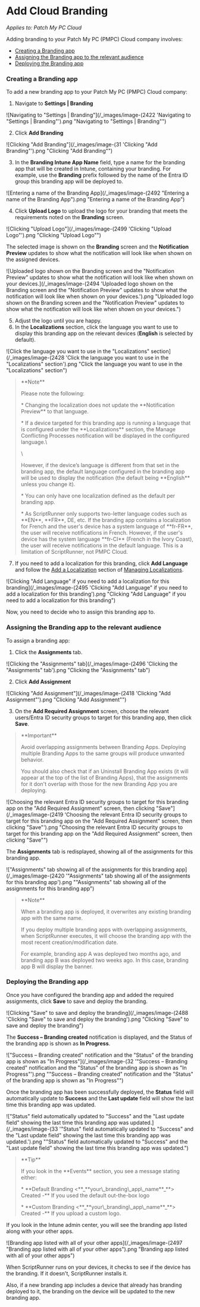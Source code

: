 # Add Cloud Branding

_Applies to: Patch My PC Cloud_

Adding branding to your Patch My PC (PMPC) Cloud company involves:

* [Creating a Branding app](add-cloud-branding.md#creating-a-branding-app)
* [Assigning the Branding app to the relevant audience](add-cloud-branding.md#assigning-the-branding-app-to-the-relevant-audience)
* [Deploying the Branding app](add-cloud-branding.md#deploying-the-branding-app)

### Creating a Branding app

To add a new branding app to your Patch My PC (PMPC) Cloud company:

1. Navigate to **Settings | Branding**

![Navigating to "Settings | Branding"](/_images/image-(2422 'Navigating to "Settings | Branding"').png "Navigating to &#x22;Settings | Branding&#x22;")

2. Click **Add Branding**

![Clicking "Add Branding"](/_images/image-(31 'Clicking "Add Branding"').png "Clicking &#x22;Add Branding&#x22;")

3. In the **Branding Intune App Name** field, type a name for the branding app that will be created in Intune, containing your branding. For example, use the **Branding** prefix followed by the name of the Entra ID group this branding app will be deployed to.

![Entering a name of the Branding App](/_images/image-(2492 "Entering a name of the Branding App").png "Entering a name of the Branding App")

4. Click **Upload Logo** to upload the logo for your branding that meets the requirements noted on the **Branding** screen.

![Clicking "Upload Logo"](/_images/image-(2499 'Clicking "Upload Logo"').png "Clicking &#x22;Upload Logo&#x22;")

The selected image is shown on the **Branding** screen and the **Notification Preview** updates to show what the notification will look like when shown on the assigned devices.

![Uploaded logo shown on the Branding screen and the "Notification Preview" updates to show what the notification will look like when shown on your devices.](/_images/image-(2494 'Uploaded logo shown on the Branding screen and the "Notification Preview" updates to show what the notification will look like when shown on your devices.').png "Uploaded logo shown on the Branding screen and the &#x22;Notification Preview&#x22; updates to show what the notification will look like when shown on your devices.")

5. Adjust the logo until you are happy.
6. In the **Localizations** section, click the language you want to use to display this branding app on the relevant devices (**English** is selected by default).

![Click the language you want to use in the "Localizations" section](/_images/image-(2428 'Click the language you want to use in the "Localizations" section').png "Click the language you want to use in the &#x22;Localizations&#x22; section")

<blockquote class="wp-block-quote">
<p>**Note**</p>
<p>Please note the following:</p>
<p>* Changing the localization does not update the **Notification Preview** to that language.</p>
<p>* If a device targeted for this branding app is running a language that is configured under the **Localizations** section, the Manage Conflicting Processes notification will be displayed in the configured language.\</p>
<p>\</p>
<p>However, if the device’s language is different from that set in the branding app, the default language configured in the branding app will be used to display the notification (the default being **English** unless you change it).</p>
<p>* You can only have one localization defined as the default per branding app.</p>
<p>* As ScriptRunner only supports two-letter language codes such as **EN**, **FR**, DE, etc. If the branding app contains a localization for French and the user's device has a system language of **fr-FR**, the user will receive notifications in French. However, if the user's device has the system language **fr-CI** (French in the Ivory Coast), the user will receive notifications in the default language. This is a limitation of ScriptRunner, not PMPC Cloud.</p>
</blockquote>

7. If you need to add a localization for this branding, click **Add Language** and follow the [Add a Localization](manage-localizations-in-cloud.md#add-a-localization) section of [Managing Localizations](manage-localizations-in-cloud.md).

![Clicking "Add Language" if you need to add a localization for this branding](/_images/image-(2495 'Clicking "Add Language" if you need to add a localization for this branding').png "Clicking &#x22;Add Language&#x22; if you need to add a localization for this branding")

Now, you need to decide who to assign this branding app to.

### Assigning the Branding app to the relevant audience

To assign a branding app:

1. Click the **Assignments** tab.

![Clicking the "Assignments" tab](/_images/image-(2496 'Clicking the "Assignments" tab').png "Clicking the &#x22;Assignments&#x22; tab")

2. Click **Add Assignment**

![Clicking "Add Assignment"](/_images/image-(2418 'Clicking "Add Assignment"').png "Clicking &#x22;Add Assignment&#x22;")

3. On the **Add Required Assignment** screen, choose the relevant users/Entra ID security groups to target for this branding app, then click **Save**.

<blockquote class="wp-block-quote">
<p>**Important**</p>
<p>Avoid overlapping assignments between Branding Apps. Deploying multiple Branding Apps to the same groups will produce unwanted behavior.</p>
<p>You should also check that if an Uninstall Branding App exists (it will appear at the top of the list of Branding Apps), that the assignments for it don't overlap with those for the new Branding App you are deploying.</p>
</blockquote>

![Choosing the relevant Entra ID security groups to target for this branding app on the "Add Required Assignment" screen, then clicking "Save"](/_images/image-(2419 'Choosing the relevant Entra ID security groups to target for this branding app on the "Add Required Assignment" screen, then clicking "Save"').png "Choosing the relevant Entra ID security groups to target for this branding app on the &#x22;Add Required Assignment&#x22; screen, then clicking &#x22;Save&#x22;")

The **Assignments** tab is redisplayed, showing all of the assignments for this branding app.

!["Assignments" tab showing all of the assignments for this branding app](/_images/image-(2420 '"Assignments" tab showing all of the assignments for this branding app').png "&#x22;Assignments&#x22; tab showing all of the assignments for this branding app")

<blockquote class="wp-block-quote">
<p>**Note**</p>
<p>When a branding app is deployed, it overwrites any existing branding app with the same name.</p>
<p>If you deploy multiple branding apps with overlapping assignments, when ScriptRunner executes, it will choose the branding app with the most recent creation/modification date.</p>
<p>For example, branding app A was deployed two months ago, and branding app B was deployed two weeks ago. In this case, branding app B will display the banner.</p>
</blockquote>

### Deploying the Branding app

Once you have configured the branding app and added the required assignments, click **Save** to save and deploy the branding.

![Clicking "Save" to save and deploy the branding](/_images/image-(2488 'Clicking "Save" to save and deploy the branding').png "Clicking &#x22;Save&#x22; to save and deploy the branding")

The **Success – Branding created** notification is displayed, and the Status of the branding app is shown as **In Progress**.

!["Success – Branding created" notification and the "Status" of the branding app is shown as "In Progress"](/_images/image-(32 '"Success – Branding created" notification and the "Status" of the branding app is shown as "In Progress"').png "&#x22;Success – Branding created&#x22; notification and the &#x22;Status&#x22; of the branding app is shown as &#x22;In Progress&#x22;")

Once the branding app has been successfully deployed, the **Status** field will automatically update to **Success** and the **Last update** field will show the last time this branding app was updated.

!["Status" field automatically updated to "Success" and the "Last update field"  showing the last time this branding app was updated.](/_images/image-(33 '"Status" field automatically updated to "Success" and the "Last update field"  showing the last time this branding app was updated.').png "&#x22;Status&#x22; field automatically updated to &#x22;Success&#x22; and the &#x22;Last update field&#x22;  showing the last time this branding app was updated.")

<blockquote class="wp-block-quote">
<p>**Tip**</p>
<p>If you look in the **Events** section, you see a message stating either:</p>
<p>* **Default Branding <**_**your\_branding\_app\_name**_**> Created -** If you used the default out-the-box logo</p>
<p>* **Custom Branding <**_**your\_branding\_app\_name**_**> Created -** If you upload a custom logo.</p>
</blockquote>

If you look in the Intune admin center, you will see the branding app listed along with your other apps.

![Branding app listed with all of your other apps](/_images/image-(2497 "Branding app listed with all of your other apps").png "Branding app listed with all of your other apps")

When ScriptRunner runs on your devices, it checks to see if the device has the branding. If it doesn't, ScriptRunner installs it.

Also, if a new branding app includes a device that already has branding deployed to it, the branding on the device will be updated to the new branding app.